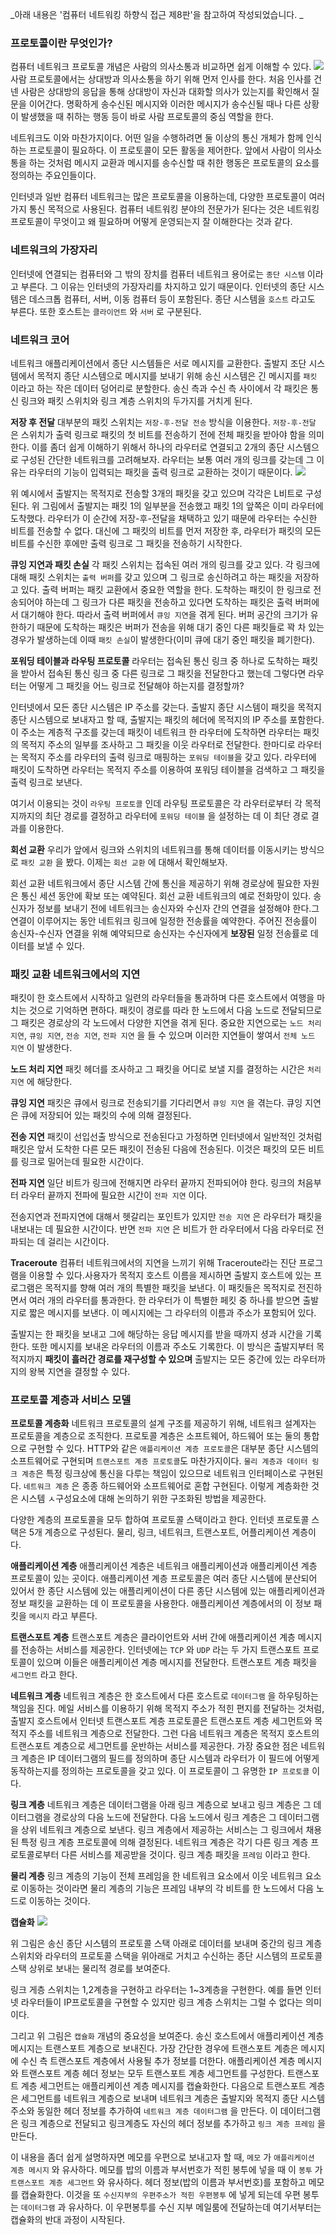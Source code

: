 _아래 내용은 '컴퓨터 네트워킹 하향식 접근 제8판'을 참고하여 작성되었습니다.
_
### 프로토콜이란 무엇인가?
컴퓨터 네트워크 프로토콜 개념은 사람의 의사소통과 비교하면 쉽게 이해할 수 있다.
![](https://velog.velcdn.com/images/jaeochoiii/post/b8c04dcb-ec9e-494a-ae4c-664506f103fb/image.png)
사람 프로토콜에서는 상대방과 의사소통을 하기 위해 먼저 인사를 한다. 처음 인사를 건넨 사람은 상대방의 응답을 통해 상대방이 자신과 대화할 의사가 있는지를 확인해서 질문을 이어간다. 명확하게 송수신된 메시지와 이러한 메시지가 송수신될 때나 다른 상황이 발생했을 때 취하는 행동 등이 바로 사람 프로토콜의 중심 역할을 한다.

네트워크도 이와 마찬가지이다. 어떤 일을 수행하려면 둘 이상의 통신 개체가 함께 인식하는 프로토콜이 필요하다. 이 프로토콜이 모든 활동을 제어한다. 앞에서 사람이 의사소통을 하는 것처럼 메시지 교환과 메시지를 송수신할 때 취한 행동은 프로토콜의 요소를 정의하는 주요인들이다.

인터넷과 일반 컴퓨터 네트워크는 많은 프로토콜을 이용하는데, 다양한 프로토콜이 여러 가지 통신 목적으로 사용된다. 컴퓨터 네트워킹 분야의 전문가가 된다는 것은 네트워킹 프로토콜이 무엇이고 왜 필요하며 어떻게 운영되는지 잘 이해한다는 것과 같다.

### 네트워크의 가장자리
인터넷에 연결되는 컴퓨터와 그 밖의 장치를 컴퓨터 네트워크 용어로는 `종단 시스템` 이라고 부른다. 그 이유는 인터넷의 가장자리를 차지하고 있기 때문이다. 인터넷의 종단 시스템은 데스크톱 컴퓨터, 서버, 이동 컴퓨터 등이 포함된다. 종단 시스템을 `호스트` 라고도 부른다. 또한 호스트는 `클라이언트` 와 `서버` 로 구분된다. 

### 네트워크 코어
네트워크 애플리케이션에서 종단 시스템들은 서로 메시지를 교환한다. 출발지 조단 시스템에서 목적지 종단 시스템으로 메시지를 보내기 위해 송신 시스템은 긴 메시지를 `패킷` 이라고 하는 작은 데이터 덩어리로 분할한다. 송신 측과 수신 측 사이에서 각 패킷은 통신 링크와 패킷 스위치와 링크 계층 스위치의 두가지를 거치게 된다.

**저장 후 전달**
대부분의 패킷 스위치는 `저장-후-전달 전송` 방식을 이용한다. `저장-후-전달` 은 스위치가 출력 링크로 패킷의 첫 비트를 전송하기 전에 전체 패킷을 받아야 함을 의미한다. 이를 좀더 쉽게 이해하기 위해서 하나의 라우터로 연결되고 2개의 종단 시스템으로 구성된 간단한 네트워크를 고려해보자. 라우터는 보통 여러 개의 링크를 갖는데 그 이유는 라우터의 기능이 입력되는 패킷을 출력 링크로 교환하는 것이기 때문이다. 
![](https://velog.velcdn.com/images/jaeochoiii/post/761e79c2-4773-4d93-83db-6b16f1ab0de0/image.png)

위 예시에서 출발지는 목적지로 전송할 3개의 패킷을 갖고 있으며 각각은 L비트로 구성된다. 위 그림에서 출발지는 패킷 1의 일부분을 전송했고 패킷 1의 앞쪽은 이미 라우터에 도착했다. 라우터가 이 순간에 저장-후-전달을 채택하고 있기 때문에 라우터는 수신한 비트를 전송할 수 없다. 대신에 그 패킷의 비트를 먼저 저장한 후, 라우터가 패킷의 모든 비트를 수신한 후에만 출력 링크로 그 패킷을 전송하기 시작한다.

**큐잉 지연과 패킷 손실**
각 패킷 스위치는 접속된 여러 개의 링크를 갖고 있다. 각 링크에 대해 패킷 스위치는 `출력 버퍼`를 갖고 있으며 그 링크로 송신하려고 하는 패킷을 저장하고 있다. 출력 버퍼는 패킷 교환에서 중요한 역할을 한다. 도착하는 패킷이 한 링크로 전송되어야 하는데 그 링크가 다른 패킷을 전송하고 있다면 도착하는 패킷은 출력 버퍼에서 대기해야 한다. 따라서 출력 버퍼에서 `큐잉 지연`을 겪게 된다. 버퍼 공간의 크기가 유한하기 때문에 도착하는 패킷은 버퍼가 전송을 위해 대기 중인 다른 패킷들로 꽉 차 있는 경우가 발생하는데 이때 `패킷 손실`이 발생한다(이미 큐에 대기 중인 패킷을 폐기한다).

**포워딩 테이블과 라우팅 프로토콜**
라우터는 접속된 통신 링크 중 하나로 도착하는 패킷을 받아서 접속된 통신 링크 중 다른 링크로 그 패킷을 전달한다고 했는데 그렇다면 라우터는 어떻게 그 패킷을 어느 링크로 전달해야 하는지를 결정할까?

인터넷에서 모든 종단 시스템은 IP 주소를 갖는다. 출발지 종단 시스템이 패킷을 목적지 종단 시스템으로 보내자고 할 때, 출발지는 패킷의 헤더에 목적지의 IP 주소를 포함한다. 이 주소는 계층적 구조를 갖는데 패킷이 네트워크 한 라우터에 도착하면 라우터는 패킷의 목적지 주소의 일부를 조사하고 그 패킷을 이웃 라우터로 전달한다. 한마디로 라우터는 목적지 주소를 라우터의 출력 링크로 매핑하는 `포워딩 테이블`을 갖고 있다. 라우터에 패킷이 도착하면 라우터는 목적지 주소를 이용하여 포워딩 테이블을 검색하고 그 패킷을 출력 링크로 보낸다.

여기서 이용되는 것이 `라우팅 프로토콜` 인데 라우팅 프로토콜은 각 라우터로부터 각 목적지까지의 최단 경로를 결정하고 라우터에 `포워딩 테이블` 을 설정하는 데 이 최단 경로 결과를 이용한다.

**회선 교환**
우리가 앞에서 링크와 스위치의 네트워크를 통해 데이터를 이동시키는 방식으로 `패킷 교환` 을 봤다. 이제는 `회선 교환` 에 대해서 확인해보자. 

회선 교환 네트워크에서 종단 시스템 간에 통신을 제공하기 위해 경로상에 필요한 자원은 통신 세션 동안에 확보 또는 예약된다. 회선 교환 네트워크의 예로 전화망이 있다. 송신자가 정보를 보내기 전에 네트워크는 송신자와 수신자 간의 연결을 설정해야 한다.그 연결이 이루어지는 동안 네트워크 링크에 일정한 전송률을 예약한다. 주어진 전송률이 송신자-수신자 연결을 위해 예약되므로 송신자는 수신자에게 **보장된** 일정 전송률로 데이터를 보낼 수 있다.

### 패킷 교환 네트워크에서의 지연
패킷이 한 호스트에서 시작하고 일련의 라우터들을 통과하며 다른 호스트에서 여행을 마치는 것으로 기억하면 편하다. 패킷이 경로를 따라 한 노드에서 다음 노드로 전달되므로 그 패킷은 경로상의 각 노드에서 다양한 지연을 겪게 된다. 중요한 지연으로는 `노드 처리 지연`, `큐잉 지연`, `전송 지연`, `전파 지연` 을 들 수 있으며 이러한 지연들이 쌓여서 `전체 노드 지연` 이 발생한다.

**노드 처리 지연**
패킷 헤더를 조사하고 그 패킷을 어디로 보낼 지를 결정하는 시간은 `처리 지연` 에 해당한다. 

**큐잉 지연**
패킷은 큐에서 링크로 전송되기를 기다리면서 `큐잉 지연` 을 겪는다. 큐잉 지연은 큐에 저장되어 있는 패킷의 수에 의해 결정된다.

**전송 지연**
패킷이 선입선출 방식으로 전송된다고 가정하면 인터넷에서 일반적인 것처럼 패킷은 앞서 도착한 다른 모든 패킷이 전송된 다음에 전송된다. 이것은 패킷의 모든 비트를 링크로 밀어는데 필요한 시간이다.

**전파 지연**
일단 비트가 링크에 전해지면 라우터 끝까지 전파되어야 한다. 링크의 처음부터 라우터 끝까지 전파에 필요한 시간이 `전파 지연` 이다.

전송지연과 전파지연에 대해서 헷갈리는 포인트가 있지만 `전송 지연` 은 라우터가 패킷을 내보내는 데 필요한 시간이다. 반면 `전파 지연` 은 비트가 한 라우터에서 다음 라우터로 전파되는 데 걸리는 시간이다.

**Traceroute**
컴퓨터 네트워크에서의 지연을 느끼기 위해 Traceroute라는 진단 프로그램을 이용할 수 있다.사용자가 목적지 호스트 이름을 제시하면 출발지 호스트에 있는 프로그램은 목적지를 향해 여러 개의 특별한 패킷을 보낸다. 이 패킷들은 목적지로 전진하면서 여러 개의 라우터를 통과한다. 한 라우터가 이 특별한 페킷 중 하나를 받으면 출발지로 짧은 메시지를 보낸다. 이 메시지에는 그 라우터의 이름과 주소가 포함되어 있다.

출발지는 한 패킷을 보내고 그에 해당하는 응답 메시지를 받을 때까지 셩과 시간을 기록한다. 또한 메시지를 보내온 라우터의 이름과 주소도 기록한다. 이 방식은 출발지부터 목적지까지 __패킷이 흘러간 경로를 재구성할 수 있으며__ 출발지는 모든 중간에 있는 라우터까지의 왕복 지연을 결정할 수 있다.

### 프로토콜 계층과 서비스 모델

**프로토콜 계층화**
네트워크 프로토콜의 설계 구조를 제공하기 위해, 네트워크 설계자는 프로토콜을 계층으로 조직한다. 프로토콜 계층은 소프트웨어, 하드웨어 또는 둘의 통합으로 구현할 수 있다. HTTP와 같은 `애플리케이션 계층 프로토콜`은 대부분 종단 시스템의 소프트웨어로 구현되며 `트랜스포트 계층 프로토콜`도 마찬가지이다. `물리 계층과 데이터 링크 계층`은 특정 링크상에 통신을 다루는 책임이 있으므로 네트워크 인터페이스로 구현된다. `네트워크 계층` 은 종종 하드웨어와 소프트웨어로 혼합 구현된다. 이렇게 계층화한 것은 시스템 ㅅ구성요소에 대해 논의하기 위한 구조화된 방법을 제공한다.

다양한 계층의 프로토콜을 모두 합하여 프로토콜 스택이라고 한다. 인터넷 프로토콜 스택은 5개 계층으로 구성된다. 물리, 링크, 네트워크, 트랜스포트, 어플리케이션 계층이다.

**애플리케이션 계층**
애플리케이션 계층은 네트워크 애플리케이션과 애플리케이션 계층 프로토콜이 있는 곳이다. 애플리케이션 계층 프로토콜은 여러 종단 시스템에 분산되어 있어서 한 종단 시스템에 있는 애플리케이션이 다른 종단 시스템에 있는 애플리케이션과 정보 패킷을 교환하는 데 이 프로토콜을 사용한다. 애플리케이션 계층에서의 이 정보 패킷을 `메시지` 라고 부른다.

**트랜스포트 계층**
트랜스포트 계층은 클라이언트와 서버 간에 애플리케이션 계층 메시지를 전송하는 서비스를 제공한다. 인터넷에는 `TCP` 와 `UDP` 라는 두 가지 트랜스포트 프로토콜이 있으며 이들은 애플리케이션 계층 메시지를 전달한다. 트랜스포트 계층 패킷을 `세그먼트` 라고 한다.

**네트워크 계층**
네트워크 계층은 한 호스트에서 다른 호스트로 `데이터그램` 을 하우팅하는 책임을 진다. 메일 서비스를 이용하기 위해 목적지 주소가 적힌 편지를 전달하는 것처럼, 출발지 호스트에서 인터넷 트랜스포트 계층 프로토콜은 트랜스포트 계층 세그먼트와 목적지 주소를 네트워크 계층으로 전달한다. 그런 다음 네트워크 계층은 목적지 호스트의 트랜스포트 계층으로 세그먼트를 운반하는 서비스를 제공한다. 가장 중요한 점은 네트워크 계층은 IP 데이터그램의 필드를 정의하며 종단 시스템과 라우터가 이 필드에 어떻게 동작하는지를 정의하는 프로토콜을 갖고 있다. 이 프로토콜이 그 유명한 `IP 프로토콜` 이다.

**링크 계층**
네트워크 계층은 데이터그램을 아래 링크 계층으로 보내고 링크 계층은 그 데이터그램을 경로상의 다음 노드에 전달한다. 다음 노드에서 링크 계층은 그 데이터그램을 상위 네트워크 계층으로 보낸다. 링크 계층에서 제공하는 서비스는 그 링크에서 채용된 특정 링크 계층 프로토콜에 의해 결정된다. 네트워크 계층은 각기 다른 링크 계층 프로토콜로부터 다른 서비스를 제공받을 것이다. 링크 계층 패킷을 `프레임` 이라고 한다.

**물리 계층**
링크 계층의 기능이 전체 프레임을 한 네트워크 요소에서 이웃 네트워크 요소로 이동하는 것이라면 물리 계층의 기능은 프레임 내부의 각 비트를 한 노드에서 다음 노드로 이동하는 것이다.

**캡슐화**
![](https://velog.velcdn.com/images/jaeochoiii/post/a194f6c9-2979-49fb-a934-6dd0d7280a21/image.png)

위 그림은 송신 종단 시스템의 프로토콜 스택 아래로 데이터를 보내며 중간의 링크 계층 스위치와 라우터의 프로토콜 스택을 위아래로 거치고 수신하는 종단 시스템의 프로토콜 스택 상위로 보내는 물리적 경로를 보여준다.

링크 게층 스위치는 1,2계층을 구현하고 라우터는 1~3계층을 구현한다. 예를 들면 인터넷 라우터들이 IP프로토콜을 구현할 수 있지만 링크 계층 스위치는 그럴 수 없다는 의미이다.

그리고 위 그림은 `캡슐화` 개념의 중요성을 보여준다. 송신 호스트에서 애플리케이션 계층 메시지는 트랜스포트 계층으로 보내진다. 가장 간단한 경우에 트랜스포트 계층은 메시지에 수신 측 트랜스포트 계층에서 사용될 추가 정보를 더한다. 애플리케이션 계층 메시지와 트랜스포트 계층 헤더 정보는 모두 트랜스포트 계층 세그먼트를 구성한다. 트랜스포트 계층 세그먼트는 애플리케이션 계층 메시지를 캡슐화한다. 다음으로 트랜스포트 계층은 세그먼트를 네트워크 계층으로 보내며 네트워크 계층은 출발지와 목적지 종단 시스템 주소와 동일한 헤더 정보를 추가하여 `네트워크 계층 데이터그램` 을 만든다. 이 데이터그램은 링크 계층으로 전달되고 링크계층도 자신의 헤더 정보를 추가하고 `링크 계층 프레임` 을 만든다.

이 내용을 좀더 쉽게 설명하자면 메모를 우편으로 보내고자 할 때, `메모` 가 `애플리케이션 계층 메시지` 와 유사하다. 메모를 밥의 이름과 부서번호가 적힌 봉투에 넣을 때 이 `봉투` 가 `트랜스포트 계층 세그먼트` 와 유사하다. 헤더 정보(밥의 이름과 부서번호)를 포함하고 메모를 캡슐화한다. 이것을 또 `수신지부의 우편주소가 적힌 우편봉투` 에 넣게 되는데 우편 봉투는 `데이터그램` 과 유사하다. 이 우편봉투를 수신 지부 메일룸에 전달하는데 여기서부터는 캡슐화의 반대 과정이 시작된다.
